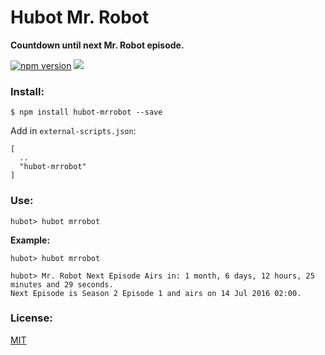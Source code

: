 # Hubot Mr. Robot 

**Countdown until next Mr. Robot episode.**

[![npm version](https://badge.fury.io/js/hubot-mrrobot.svg)](https://badge.fury.io/js/hubot-mrrobot)
![](https://i.imgur.com/5iQih8N.png)

### Install:

````
$ npm install hubot-mrrobot --save
````

Add in `external-scripts.json`:

````
[
  ..
  "hubot-mrrobot"
]
````

### Use:

````
hubot> hubot mrrobot
````

**Example:**

````
hubot> hubot mrrobot

hubot> Mr. Robot Next Episode Airs in: 1 month, 6 days, 12 hours, 25 minutes and 29 seconds.
Next Episode is Season 2 Episode 1 and airs on 14 Jul 2016 02:00.
````

### License:
[MIT](https://opensource.org/licenses/MIT)


